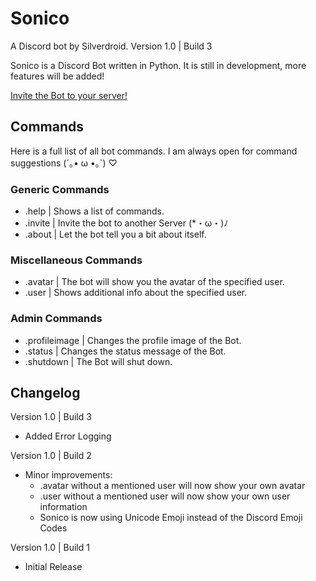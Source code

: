 # Sonico
A Discord bot by Silverdroid.
Version 1.0 | Build 3

Sonico is a Discord Bot written in Python.
It is still in development, more features will be added!

[Invite the Bot to your server!](http://sonico.silverdroid.ga/invite.php)

## Commands
Here is a full list of all bot commands.
I am always open for command suggestions (´｡• ω •｡`) ♡

### Generic Commands
- .help | Shows a list of commands.
- .invite | Invite the bot to another Server (*・ω・)ﾉ
- .about | Let the bot tell you a bit about itself.

### Miscellaneous Commands
- .avatar | The bot will show you the avatar of the specified user.
- .user | Shows additional info about the specified user.

### Admin Commands
- .profileimage | Changes the profile image of the Bot.
- .status | Changes the status message of the Bot.
- .shutdown | The Bot will shut down.

## Changelog
Version 1.0 | Build 3
- Added Error Logging

Version 1.0 | Build 2
- Minor improvements:
    - .avatar without a mentioned user will now show your own avatar
    - .user without a mentioned user will now show your own user information
    - Sonico is now using Unicode Emoji instead of the Discord Emoji Codes

Version 1.0 | Build 1
- Initial Release
